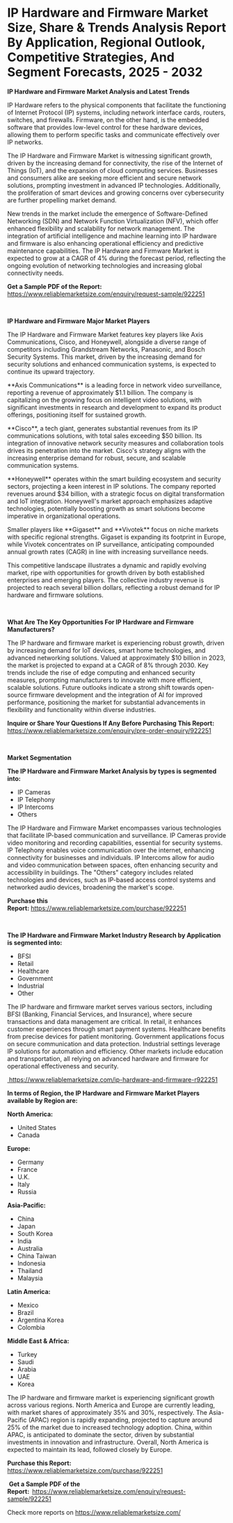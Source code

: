 <p><h1>IP Hardware and Firmware Market Size, Share & Trends Analysis Report By Application, Regional Outlook, Competitive Strategies, And Segment Forecasts, 2025 - 2032</h1></p><p><strong>IP Hardware and Firmware Market Analysis and Latest Trends</strong></p>
<p><p>IP Hardware refers to the physical components that facilitate the functioning of Internet Protocol (IP) systems, including network interface cards, routers, switches, and firewalls. Firmware, on the other hand, is the embedded software that provides low-level control for these hardware devices, allowing them to perform specific tasks and communicate effectively over IP networks.</p><p>The IP Hardware and Firmware Market is witnessing significant growth, driven by the increasing demand for connectivity, the rise of the Internet of Things (IoT), and the expansion of cloud computing services. Businesses and consumers alike are seeking more efficient and secure network solutions, prompting investment in advanced IP technologies. Additionally, the proliferation of smart devices and growing concerns over cybersecurity are further propelling market demand.</p><p>New trends in the market include the emergence of Software-Defined Networking (SDN) and Network Function Virtualization (NFV), which offer enhanced flexibility and scalability for network management. The integration of artificial intelligence and machine learning into IP hardware and firmware is also enhancing operational efficiency and predictive maintenance capabilities. The IP Hardware and Firmware Market is expected to grow at a CAGR of 4% during the forecast period, reflecting the ongoing evolution of networking technologies and increasing global connectivity needs.</p></p>
<p><strong>Get a Sample PDF of the Report:&nbsp;</strong> <a href="https://www.reliablemarketsize.com/enquiry/request-sample/922251?utm_campaign=1131&utm_medium=2&utm_source=Github&utm_content=ia&utm_term=12022025&utm_id=ip-hardware-and-firmware">https://www.reliablemarketsize.com/enquiry/request-sample/922251</a></p>
<p>&nbsp;</p>
<p><strong>IP Hardware and Firmware Major Market Players</strong></p>
<p><p>The IP Hardware and Firmware Market features key players like Axis Communications, Cisco, and Honeywell, alongside a diverse range of competitors including Grandstream Networks, Panasonic, and Bosch Security Systems. This market, driven by the increasing demand for security solutions and enhanced communication systems, is expected to continue its upward trajectory.</p><p>**Axis Communications** is a leading force in network video surveillance, reporting a revenue of approximately $1.1 billion. The company is capitalizing on the growing focus on intelligent video solutions, with significant investments in research and development to expand its product offerings, positioning itself for sustained growth.</p><p>**Cisco**, a tech giant, generates substantial revenues from its IP communications solutions, with total sales exceeding $50 billion. Its integration of innovative network security measures and collaboration tools drives its penetration into the market. Cisco's strategy aligns with the increasing enterprise demand for robust, secure, and scalable communication systems.</p><p>**Honeywell** operates within the smart building ecosystem and security sectors, projecting a keen interest in IP solutions. The company reported revenues around $34 billion, with a strategic focus on digital transformation and IoT integration. Honeywell's market approach emphasizes adaptive technologies, potentially boosting growth as smart solutions become imperative in organizational operations.</p><p>Smaller players like **Gigaset** and **Vivotek** focus on niche markets with specific regional strengths. Gigaset is expanding its footprint in Europe, while Vivotek concentrates on IP surveillance, anticipating compounded annual growth rates (CAGR) in line with increasing surveillance needs.</p><p>This competitive landscape illustrates a dynamic and rapidly evolving market, ripe with opportunities for growth driven by both established enterprises and emerging players. The collective industry revenue is projected to reach several billion dollars, reflecting a robust demand for IP hardware and firmware solutions.</p></p>
<p>&nbsp;</p>
<p><strong>What Are The Key Opportunities For IP Hardware and Firmware Manufacturers?</strong></p>
<p><p>The IP hardware and firmware market is experiencing robust growth, driven by increasing demand for IoT devices, smart home technologies, and advanced networking solutions. Valued at approximately $10 billion in 2023, the market is projected to expand at a CAGR of 8% through 2030. Key trends include the rise of edge computing and enhanced security measures, prompting manufacturers to innovate with more efficient, scalable solutions. Future outlooks indicate a strong shift towards open-source firmware development and the integration of AI for improved performance, positioning the market for substantial advancements in flexibility and functionality within diverse industries.</p></p>
<p><strong>Inquire or Share Your Questions If Any Before Purchasing This Report:</strong> <a href="https://www.reliablemarketsize.com/enquiry/pre-order-enquiry/922251?utm_campaign=1131&utm_medium=2&utm_source=Github&utm_content=ia&utm_term=12022025&utm_id=ip-hardware-and-firmware">https://www.reliablemarketsize.com/enquiry/pre-order-enquiry/922251</a></p>
<p>&nbsp;</p>
<p><strong>Market Segmentation</strong></p>
<p><strong>The IP Hardware and Firmware Market Analysis by types is segmented into:</strong></p>
<p><ul><li>IP Cameras</li><li>IP Telephony</li><li>IP Intercoms</li><li>Others</li></ul></p>
<p><p>The IP Hardware and Firmware Market encompasses various technologies that facilitate IP-based communication and surveillance. IP Cameras provide video monitoring and recording capabilities, essential for security systems. IP Telephony enables voice communication over the internet, enhancing connectivity for businesses and individuals. IP Intercoms allow for audio and video communication between spaces, often enhancing security and accessibility in buildings. The "Others" category includes related technologies and devices, such as IP-based access control systems and networked audio devices, broadening the market's scope.</p></p>
<p><strong>Purchase this Report:&nbsp;</strong><a href="https://www.reliablemarketsize.com/purchase/922251?utm_campaign=1131&utm_medium=2&utm_source=Github&utm_content=ia&utm_term=12022025&utm_id=ip-hardware-and-firmware">https://www.reliablemarketsize.com/purchase/922251</a></p>
<p>&nbsp;</p>
<p><strong>The IP Hardware and Firmware Market Industry Research by Application is segmented into:</strong></p>
<p><ul><li>BFSI</li><li>Retail</li><li>Healthcare</li><li>Government</li><li>Industrial</li><li>Other</li></ul></p>
<p><p>The IP hardware and firmware market serves various sectors, including BFSI (Banking, Financial Services, and Insurance), where secure transactions and data management are critical. In retail, it enhances customer experiences through smart payment systems. Healthcare benefits from precise devices for patient monitoring. Government applications focus on secure communication and data protection. Industrial settings leverage IP solutions for automation and efficiency. Other markets include education and transportation, all relying on advanced hardware and firmware for operational effectiveness and security.</p></p>
<p><a href="https://www.reliablemarketsize.com/ip-hardware-and-firmware-r922251?utm_campaign=1131&utm_medium=2&utm_source=Github&utm_content=ia&utm_term=12022025&utm_id=ip-hardware-and-firmware">&nbsp;https://www.reliablemarketsize.com/ip-hardware-and-firmware-r922251</a></p>
<p><strong>In terms of Region, the IP Hardware and Firmware Market Players available by Region are:</strong></p>
<p>
    <p> <strong> North America: </strong>
        <ul>
            <li>United States</li>
            <li>Canada</li>
        </ul>
        </p> 
    <p> <strong> Europe: </strong>
        <ul>
            <li>Germany</li>
            <li>France</li>
            <li>U.K.</li>
            <li>Italy</li>
            <li>Russia</li>
        </ul>
        </p> 
    <p> <strong> Asia-Pacific: </strong>
        <ul>
            <li>China</li>
            <li>Japan</li>
            <li>South Korea</li>
            <li>India</li>
            <li>Australia</li>
            <li>China Taiwan</li>
            <li>Indonesia</li>
            <li>Thailand</li>
            <li>Malaysia</li>
        </ul>
        </p> 
    <p> <strong> Latin America: </strong>
        <ul>
            <li>Mexico</li>
            <li>Brazil</li>
            <li>Argentina Korea</li>
            <li>Colombia</li>
        </ul>
        </p> 
    <p> <strong> Middle East & Africa: </strong>
        <ul>
            <li>Turkey</li>
            <li>Saudi</li>
            <li>Arabia</li>
            <li>UAE</li>
            <li>Korea</li>
        </ul>
    </p>
    </p>
<p><p>The IP hardware and firmware market is experiencing significant growth across various regions. North America and Europe are currently leading, with market shares of approximately 35% and 30%, respectively. The Asia-Pacific (APAC) region is rapidly expanding, projected to capture around 25% of the market due to increased technology adoption. China, within APAC, is anticipated to dominate the sector, driven by substantial investments in innovation and infrastructure. Overall, North America is expected to maintain its lead, followed closely by Europe.</p></p>
<p><strong>Purchase this Report: </strong><a href="https://www.reliablemarketsize.com/purchase/922251?utm_campaign=1131&utm_medium=2&utm_source=Github&utm_content=ia&utm_term=12022025&utm_id=ip-hardware-and-firmware">https://www.reliablemarketsize.com/purchase/922251</a></p>
<p>&nbsp;<strong>Get a Sample PDF of the Report:&nbsp;&nbsp;</strong><a href="https://www.reliablemarketsize.com/enquiry/request-sample/922251?utm_campaign=1131&utm_medium=2&utm_source=Github&utm_content=ia&utm_term=12022025&utm_id=ip-hardware-and-firmware">https://www.reliablemarketsize.com/enquiry/request-sample/922251</a></p>
<p><strong></strong></p>
<p>Check more reports on <a href="https://www.reliablemarketsize.com/?utm_campaign=1131&utm_medium=2&utm_source=Github&utm_content=ia&utm_term=12022025&utm_id=ip-hardware-and-firmware">https://www.reliablemarketsize.com/</a></p>